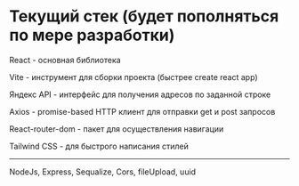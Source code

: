 # Текущий стек (будет пополняться по мере разработки)

React - основная библиотека

Vite - инструмент для сборки проекта (быстрее create react app)

Яндекс API - интерфейс для получения адресов по заданной строке

Axios - promise-based HTTP клиент для отправки get и post запросов

React-router-dom - пакет для осуществления навигации

Tailwind CSS - для быстрого написания стилей

----

NodeJs, Express, Sequalize, Cors, fileUpload, uuid


